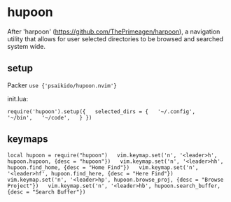 # hupoon

After 'harpoon' (https://github.com/ThePrimeagen/harpoon), a navigation utility that allows for user selected directories to be browsed and searched system wide.


## setup
Packer
`use {'psaikido/hupoon.nvim'}`

init.lua:  

`require('hupoon').setup({  
    selected_dirs = {  
        '~/.config',  
        '~/bin',  
        '~/code',  
    }
})`


## keymaps
`local hupoon = require("hupoon")  
vim.keymap.set('n', '<leader>h', hupoon.hupoon, {desc = "hupoon"})  
vim.keymap.set('n', '<leader>hh', hupoon.find_home, {desc = "Home Find"})  
vim.keymap.set('n', '<leader>hf', hupoon.find_here, {desc = "Here Find"})  
vim.keymap.set('n', '<leader>hp', hupoon.browse_proj, {desc = "Browse Project"})  
vim.keymap.set('n', '<leader>hb', hupoon.search_buffer, {desc = "Search Buffer"})`  

